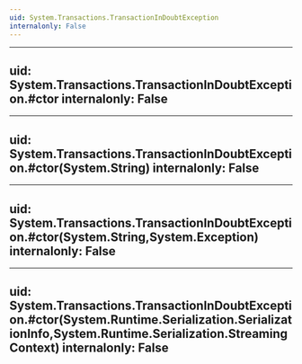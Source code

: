 ```yaml
---
uid: System.Transactions.TransactionInDoubtException
internalonly: False
---
```


---
uid: System.Transactions.TransactionInDoubtException.#ctor
internalonly: False
---

---
uid: System.Transactions.TransactionInDoubtException.#ctor(System.String)
internalonly: False
---

---
uid: System.Transactions.TransactionInDoubtException.#ctor(System.String,System.Exception)
internalonly: False
---

---
uid: System.Transactions.TransactionInDoubtException.#ctor(System.Runtime.Serialization.SerializationInfo,System.Runtime.Serialization.StreamingContext)
internalonly: False
---
